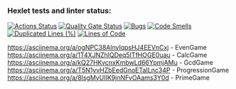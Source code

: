 
### Hexlet tests and linter status:
[![Actions Status](https://github.com/vvvilkha/java-project-61/actions/workflows/hexlet-check.yml/badge.svg)](https://github.com/vvvilkha/java-project-61/actions)
[![Quality Gate Status](https://sonarcloud.io/api/project_badges/measure?project=vvvilkha_java-project-61&metric=alert_status)](https://sonarcloud.io/summary/new_code?id=vvvilkha_java-project-61)
[![Bugs](https://sonarcloud.io/api/project_badges/measure?project=vvvilkha_java-project-61&metric=bugs)](https://sonarcloud.io/summary/new_code?id=vvvilkha_java-project-61)
[![Code Smells](https://sonarcloud.io/api/project_badges/measure?project=vvvilkha_java-project-61&metric=code_smells)](https://sonarcloud.io/summary/new_code?id=vvvilkha_java-project-61)
[![Duplicated Lines (%)](https://sonarcloud.io/api/project_badges/measure?project=vvvilkha_java-project-61&metric=duplicated_lines_density)](https://sonarcloud.io/summary/new_code?id=vvvilkha_java-project-61)
[![Lines of Code](https://sonarcloud.io/api/project_badges/measure?project=vvvilkha_java-project-61&metric=ncloc)](https://sonarcloud.io/summary/new_code?id=vvvilkha_java-project-61)

https://asciinema.org/a/ogNPC38AlnvIqpsHJ4EEVnCxj - EvenGame
https://asciinema.org/a/1T4XJNZhlQDeq5ITfHOGE0uau - CalcGame
https://asciinema.org/a/kQ27HKvcnxKmbwLd66YpmjAMu - GcdGame
https://asciinema.org/a/T5N1yvHZbEedGnoETaILnc34P - ProgressionGame
https://asciinema.org/a/8lsgMyUIIK9jnNFvOAams3Y0d - PrimeGame
